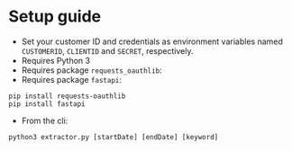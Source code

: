 # Setup guide

* Set your customer ID and credentials as environment variables named `CUSTOMERID`, `CLIENTID` and `SECRET`, respectively.
* Requires Python 3
* Requires package ``requests_oauthlib``:
* Requires package ``fastapi``:

```
pip install requests-oauthlib
pip install fastapi
```

* From the cli:

```
python3 extractor.py [startDate] [endDate] [keyword]
```
